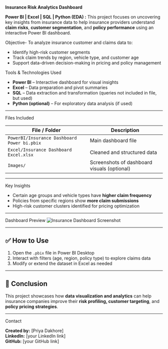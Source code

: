 **Insurance Risk Analytics Dashboard**

**Power BI | Excel | SQL | Python (EDA) :**
This project focuses on uncovering key insights from insurance data to help insurance providers understand **claim risks**, **customer segmentation**, and **policy performance** using an interactive Power BI dashboard.

Objective- To analyze insurance customer and claims data to:
- Identify high-risk customer segments
- Track claim trends by region, vehicle type, and customer age
- Support data-driven decision-making in pricing and policy management

Tools & Technologies Used
- **Power BI** – Interactive dashboard for visual insights
- **Excel** – Data preparation and pivot summaries
- **SQL** – Data extraction and transformation (queries not included in file, but used)
- **Python (optional)** – For exploratory data analysis (if used)

---
 Files Included

| File / Folder | Description |
|---------------|-------------|
| `PowerBI/Insurance Dashboard Power bi.pbix` | Main dashboard file |
| `Excel/Insurance Dashboard Excel.xlsx` | Cleaned and structured data |
| `Images/` | Screenshots of dashboard visuals (optional) |

---

 Key Insights
- Certain age groups and vehicle types have **higher claim frequency**
- Policies from specific regions show **more claim submissions**
- High-risk customer clusters identified for pricing optimization

---
Dashboard Preview
![Insurance Dashboard Screenshot](Images/dashboard_screenshot.png)

---

## ✅ How to Use

1. Open the `.pbix` file in Power BI Desktop
2. Interact with filters (age, region, policy type) to explore claims data
3. Modify or extend the dataset in Excel as needed

---

## 🧠 Conclusion

This project showcases how **data visualization and analytics** can help insurance companies improve their **risk profiling, customer targeting**, and **policy pricing strategies**.

---
Contact

**Created by:** [Priya Dakhore]  
**LinkedIn:** [your LinkedIn link]  
**GitHub:** [your GitHub link]
